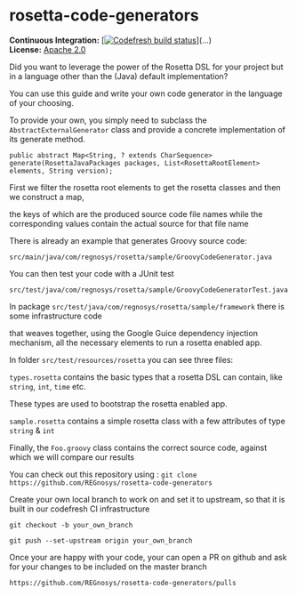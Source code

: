 # rosetta-code-generators



**Continuous Integration:** [[![Codefresh build status]( https://g.codefresh.io/api/badges/pipeline/regnosysops/REGnosys%2Frosetta-code-generators%2Frosetta-code-generators?branch=master&key=eyJhbGciOiJIUzI1NiJ9.NWE1N2EyYTlmM2JiOTMwMDAxNDRiODMz.ZDeqVUhB-oMlbZGj4tfEiOg0cy6azXaBvoxoeidyL0g&type=cf-1)]( https://g.codefresh.io/pipelines/rosetta-code-generators/builds?repoOwner=REGnosys&repoName=rosetta-code-generators&serviceName=REGnosys%2Frosetta-code-generators&filter=trigger:build~Build;branch:master;pipeline:5d0a15a6a52a3deca9db7236~rosetta-code-generators)](...) <br/>
**License:** [Apache 2.0](http://www.apache.org/licenses/LICENSE-2.0)

Did you want to leverage the power of the Rosetta DSL for your project but in a language other than the (Java) default implementation?

You can use this guide and write your own code generator in the language of your choosing.

To provide your own, you simply need to subclass the ``` AbstractExternalGenerator```  class and provide a concrete implementation of its generate method.

```
public abstract Map<String, ? extends CharSequence> generate(RosettaJavaPackages packages, List<RosettaRootElement> elements, String version);
```

First we filter the rosetta root elements to get the rosetta classes and then we construct a map,
 
the keys of which are the produced source code file names while the corresponding values contain the actual source for that file name
 
There is already an example that generates Groovy source code:

```
src/main/java/com/regnosys/rosetta/sample/GroovyCodeGenerator.java
```

You can then test your code with a JUnit test

```
src/test/java/com/regnosys/rosetta/sample/GroovyCodeGeneratorTest.java
```
In package ```src/test/java/com/regnosys/rosetta/sample/framework``` there is some infrastructure code 

that weaves together, using the Google Guice dependency injection mechanism, all the necessary elements to run a rosetta enabled app.

In folder ```src/test/resources/rosetta``` you can see three files: 

```types.rosetta``` contains the basic types that a rosetta DSL can contain, like  ```string```, ```int```, ```time``` etc. 

These types are used to bootstrap the rosetta enabled app.

```sample.rosetta``` contains a simple rosetta class with a few attributes of type ```string``` & ```int```

Finally, the ```Foo.groovy``` class contains the correct source code, against which we will compare our results  

You can check out this repository using : 
```git clone https://github.com/REGnosys/rosetta-code-generators ```

Create your own local branch to work on and set it to upstream, so that it is built in our codefresh CI infrastructure

```git checkout -b your_own_branch``` 

 ```git push --set-upstream origin your_own_branch```
 
Once your are happy with your code, your can open a PR on github and ask for your changes to be included on the master branch

```https://github.com/REGnosys/rosetta-code-generators/pulls```
